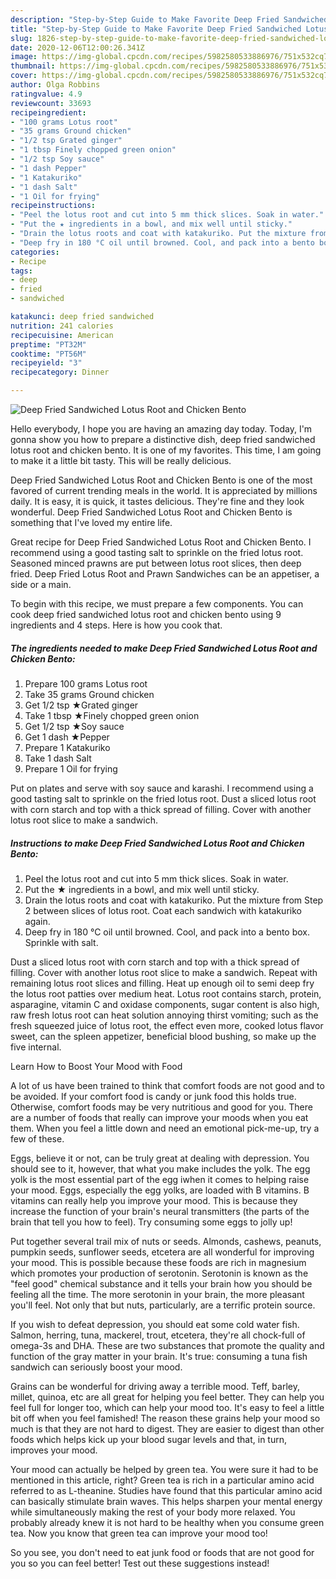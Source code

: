 ```yaml
---
description: "Step-by-Step Guide to Make Favorite Deep Fried Sandwiched Lotus Root and Chicken Bento"
title: "Step-by-Step Guide to Make Favorite Deep Fried Sandwiched Lotus Root and Chicken Bento"
slug: 1826-step-by-step-guide-to-make-favorite-deep-fried-sandwiched-lotus-root-and-chicken-bento
date: 2020-12-06T12:00:26.341Z
image: https://img-global.cpcdn.com/recipes/5982580533886976/751x532cq70/deep-fried-sandwiched-lotus-root-and-chicken-bento-recipe-main-photo.jpg
thumbnail: https://img-global.cpcdn.com/recipes/5982580533886976/751x532cq70/deep-fried-sandwiched-lotus-root-and-chicken-bento-recipe-main-photo.jpg
cover: https://img-global.cpcdn.com/recipes/5982580533886976/751x532cq70/deep-fried-sandwiched-lotus-root-and-chicken-bento-recipe-main-photo.jpg
author: Olga Robbins
ratingvalue: 4.9
reviewcount: 33693
recipeingredient:
- "100 grams Lotus root"
- "35 grams Ground chicken"
- "1/2 tsp Grated ginger"
- "1 tbsp Finely chopped green onion"
- "1/2 tsp Soy sauce"
- "1 dash Pepper"
- "1 Katakuriko"
- "1 dash Salt"
- "1 Oil for frying"
recipeinstructions:
- "Peel the lotus root and cut into 5 mm thick slices. Soak in water."
- "Put the ★ ingredients in a bowl, and mix well until sticky."
- "Drain the lotus roots and coat with katakuriko. Put the mixture from Step 2 between slices of lotus root. Coat each sandwich with katakuriko again."
- "Deep fry in 180 °C oil until browned. Cool, and pack into a bento box. Sprinkle with salt."
categories:
- Recipe
tags:
- deep
- fried
- sandwiched

katakunci: deep fried sandwiched 
nutrition: 241 calories
recipecuisine: American
preptime: "PT32M"
cooktime: "PT56M"
recipeyield: "3"
recipecategory: Dinner

---
```



![Deep Fried Sandwiched Lotus Root and Chicken Bento](https://img-global.cpcdn.com/recipes/5982580533886976/751x532cq70/deep-fried-sandwiched-lotus-root-and-chicken-bento-recipe-main-photo.jpg)

Hello everybody, I hope you are having an amazing day today. Today, I'm gonna show you how to prepare a distinctive dish, deep fried sandwiched lotus root and chicken bento. It is one of my favorites. This time, I am going to make it a little bit tasty. This will be really delicious.

Deep Fried Sandwiched Lotus Root and Chicken Bento is one of the most favored of current trending meals in the world. It is appreciated by millions daily. It is easy, it is quick, it tastes delicious. They're fine and they look wonderful. Deep Fried Sandwiched Lotus Root and Chicken Bento is something that I've loved my entire life.

Great recipe for Deep Fried Sandwiched Lotus Root and Chicken Bento. I recommend using a good tasting salt to sprinkle on the fried lotus root. Seasoned minced prawns are put between lotus root slices, then deep fried. Deep Fried Lotus Root and Prawn Sandwiches can be an appetiser, a side or a main.


To begin with this recipe, we must prepare a few components. You can cook deep fried sandwiched lotus root and chicken bento using 9 ingredients and 4 steps. Here is how you cook that.

<!--inarticleads1-->

##### The ingredients needed to make Deep Fried Sandwiched Lotus Root and Chicken Bento:

1. Prepare 100 grams Lotus root
1. Take 35 grams Ground chicken
1. Get 1/2 tsp ★Grated ginger
1. Take 1 tbsp ★Finely chopped green onion
1. Get 1/2 tsp ★Soy sauce
1. Get 1 dash ★Pepper
1. Prepare 1 Katakuriko
1. Take 1 dash Salt
1. Prepare 1 Oil for frying


Put on plates and serve with soy sauce and karashi. I recommend using a good tasting salt to sprinkle on the fried lotus root. Dust a sliced lotus root with corn starch and top with a thick spread of filling. Cover with another lotus root slice to make a sandwich. 

<!--inarticleads2-->

##### Instructions to make Deep Fried Sandwiched Lotus Root and Chicken Bento:

1. Peel the lotus root and cut into 5 mm thick slices. Soak in water.
1. Put the ★ ingredients in a bowl, and mix well until sticky.
1. Drain the lotus roots and coat with katakuriko. Put the mixture from Step 2 between slices of lotus root. Coat each sandwich with katakuriko again.
1. Deep fry in 180 °C oil until browned. Cool, and pack into a bento box. Sprinkle with salt.


Dust a sliced lotus root with corn starch and top with a thick spread of filling. Cover with another lotus root slice to make a sandwich. Repeat with remaining lotus root slices and filling. Heat up enough oil to semi deep fry the lotus root patties over medium heat. Lotus root contains starch, protein, asparagine, vitamin C and oxidase components, sugar content is also high, raw fresh lotus root can heat solution annoying thirst vomiting; such as the fresh squeezed juice of lotus root, the effect even more, cooked lotus flavor sweet, can the spleen appetizer, beneficial blood bushing, so make up the five internal. 

Learn How to Boost Your Mood with Food


A lot of us have been trained to think that comfort foods are not good and to be avoided. If your comfort food is candy or junk food this holds true. Otherwise, comfort foods may be very nutritious and good for you. There are a number of foods that really can improve your moods when you eat them. When you feel a little down and need an emotional pick-me-up, try a few of these.

Eggs, believe it or not, can be truly great at dealing with depression. You should see to it, however, that what you make includes the yolk. The egg yolk is the most essential part of the egg iwhen it comes to helping raise your mood. Eggs, especially the egg yolks, are loaded with B vitamins. B vitamins can really help you improve your mood. This is because they increase the function of your brain's neural transmitters (the parts of the brain that tell you how to feel). Try consuming some eggs to jolly up!

Put together several trail mix of nuts or seeds. Almonds, cashews, peanuts, pumpkin seeds, sunflower seeds, etcetera are all wonderful for improving your mood. This is possible because these foods are rich in magnesium which promotes your production of serotonin. Serotonin is known as the "feel good" chemical substance and it tells your brain how you should be feeling all the time. The more serotonin in your brain, the more pleasant you'll feel. Not only that but nuts, particularly, are a terrific protein source.

If you wish to defeat depression, you should eat some cold water fish. Salmon, herring, tuna, mackerel, trout, etcetera, they're all chock-full of omega-3s and DHA. These are two substances that promote the quality and function of the gray matter in your brain. It's true: consuming a tuna fish sandwich can seriously boost your mood. 

Grains can be wonderful for driving away a terrible mood. Teff, barley, millet, quinoa, etc are all great for helping you feel better. They can help you feel full for longer too, which can help your mood too. It's easy to feel a little bit off when you feel famished! The reason these grains help your mood so much is that they are not hard to digest. They are easier to digest than other foods which helps kick up your blood sugar levels and that, in turn, improves your mood.

Your mood can actually be helped by green tea. You were sure it had to be mentioned in this article, right? Green tea is rich in a particular amino acid referred to as L-theanine. Studies have found that this particular amino acid can basically stimulate brain waves. This helps sharpen your mental energy while simultaneously making the rest of your body more relaxed. You probably already knew it is not hard to be healthy when you consume green tea. Now you know that green tea can improve your mood too!

So you see, you don't need to eat junk food or foods that are not good for you so you can feel better! Test out  these suggestions  instead!

